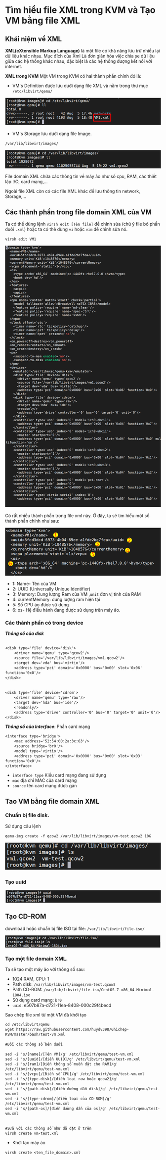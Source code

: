 # Tìm hiểu file XML trong KVM và Tạo VM bằng file XML

## Khái niệm về XML

**XML(eXtensible Markup Language)** là một file có khả năng lưu trữ nhiều lại dữ liệu khác nhau. Mục đích của Xml Là đơn giản hóa việc chia se dữ liệu giữa các hệ thống khác nhau, đặc biệt là các hệ thống đượng kết nối với internet.

**XML trong KVM**
Một VM trong KVM có hai thành phần chính đó là:
* VM's Definition được lưu dưới dạng file XML và nằm trong thư mục `/etc/libvirt/qemu/`

![huydv](../image/Screenshot_108.png)

* VM's Storage lưu dưới dạng file Image.

`/var/lib/libvirt/images/`

![huydv](../image/Screenshot_112.png)

File domain XML chứa các thông tin về máy ảo như số cpu, RAM, các thiết lập I/O, card mạng,...

Ngoài file XML còn có các file XML khác để lưu thông tin network, Storage,...

## Các thành phần trong file domain XML của VM

Ta có thể dùng lệnh `virsh edit [Tên file]` để chỉnh sửa (chú ý file bỏ phần đuôi `.xml`) hoặc ta có thẻ dùng `vi` hoặc `vim` để chỉnh sửa nó.

`virsh edit VM1`

![huydv](../image/Screenshot_114.png)

Có rất nhiều thành phần trong file xml này. Ở đây, ta sẽ tìm hiểu một số thành phần chính như sau:

![huydv](../image/Screenshot_115.png)

* 1: Name- Tên của VM
* 2: UUID (Universally Unique Identifier)
* 3: Memory: Dung lượng Ram của VM ,`unit` đơn vị tính của RAM
* 4: currentMemory: dung lượng ram hiện tại
* 5: Số CPU ảo được sử dụng
* 6: os- Hệ điều hành đang được sử dụng trên máy ảo.

### Các thành phần có trong device
***Thông số của disk***

```

<disk type='file' device='disk'>
    <driver name='qemu' type='qcow2'/>
    <source file='/var/lib/libvirt/images/vm1.qcow2'/>
    <target dev='vda' bus='virtio'/>
    <address type='pci' domain='0x0000' bus='0x00' slot='0x06' function='0x0'/>
</disk>


<disk type='file' device='cdrom'>
    <driver name='qemu' type='raw'/>
    <target dev='hda' bus='ide'/>
    <readonly/>
    <address type='drive' controller='0' bus='0' target='0' unit='0'/>
</disk>
```
***Thông số của Interface***: Phần card mạng
```
<interface type='bridge'>
    <mac address='52:54:00:2a:3c:63'/>
    <source bridge='br0'/>
    <model type='virtio'/>
    <address type='pci' domain='0x0000' bus='0x00' slot='0x03' function='0x0'/>
</interface>
```
* `interface type` Kiểu card mạng đang sử dụng
* `mac` địa chỉ MAC của card mạng
* `source` tên card mạng được gán

## Tao VM bằng file domain XML
### Chuẩn bị file disk.
Sử dụng câu lệnh

`qemu-img create -f qcow2 /var/lib/libvirt/images/vm-test.qcow2 10G`

![huydv](../image/Screenshot_116.png)

### Tạo uuid 

![huydv](../image/Screenshot_117.png)

## Tạo CD-ROM

download hoặc chuẩn bị file ISO tại file: `/var/lib/libvirt/file-iso/`

![huydv](../image/Screenshot_118.png)

### Tạo một file domain XML.
Ta sẽ tạo một máy ảo với thông số sau:

* 1024 RAM, CPU: 1
* Path disk: `/var/lib/libvirt/images/vm-test.qcow2` 
* Path CD-ROM: `/var/lib/libvirt/file-iso/CentOS-7-x86_64-Minimal-1804.iso`
* Sử dụng card mạng: `br0`
* `uuid`: e507b87a-d721-11ea-8408-000c29f4becd


Sao chép file xml từ một VM đã khởi tạo

```
cd /etc/libvirt/qemu
wget https://raw.githubusercontent.com/huydv398/Ghichep-KVM/master/bash/test-vm.xml

#Đổi các thông số bên dưới

sed -i 's/[name]/[Tên VM]/g' /etc/libvirt/qemu/test-vm.xml
sed -i 's/[uuid]/[điền UUID]/g' /etc/libvirt/qemu/test-vm.xml
sed -i 's/[ram]/[Điền thông số muốn đặt cho RAM]/g' /etc/libvirt/qemu/test-vm.xml
sed -i 's/[vcpu]/[Điền số CPU]/g' /etc/libvirt/qemu/test-vm.xml
sed -i 's/[type-disk]/[điền loại raw hoặc qcow2]/g' /etc/libvirt/qemu/test-vm.xml
sed -i 's/[path-disk]/[điền đường dẫn disk]/g' /etc/libvirt/qemu/test-vm.xml
sed -i 's/[type-cdrom]/[điền loại của CD-ROM]/g' /etc/libvirt/qemu/test-vm.xml
sed -i 's/[path-os]/[điền dường dẫn của os]/g' /etc/libvirt/qemu/test-vm.xml


#Sửa với các thông số như đã đặt ở trên
virsh create vm-test.xml
```

* Khởi tạo máy ảo

`virsh create <ten_file_domain>.xml`